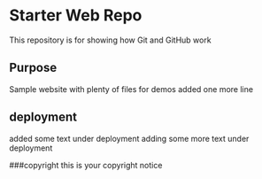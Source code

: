 # Starter Web Repo

This repository is for showing how Git and GitHub work

## Purpose

Sample website with plenty of files for demos
added one more line

## deployment
added some text under deployment
adding some more text under deployment

###copyright
this is your copyright notice